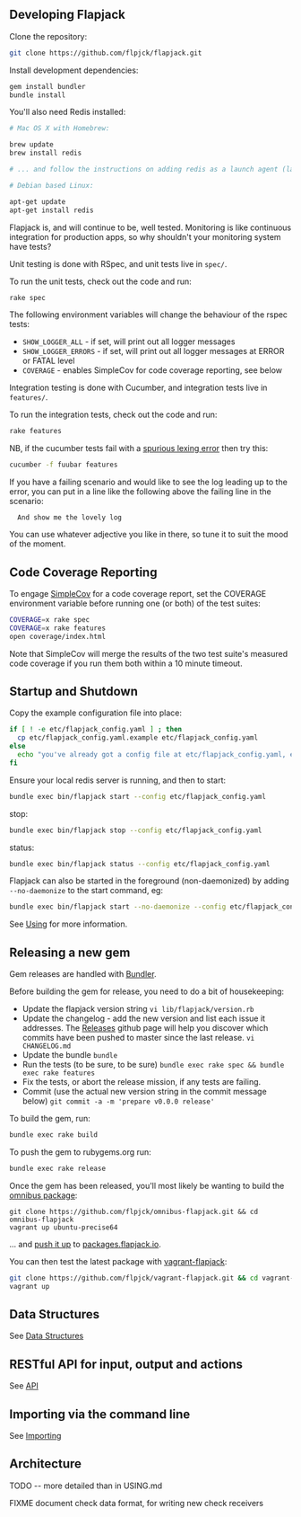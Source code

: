 Developing Flapjack
-------------------

Clone the repository:

```bash
git clone https://github.com/flpjck/flapjack.git
```

Install development dependencies:

```bash
gem install bundler
bundle install
```

You'll also need Redis installed:

```bash
# Mac OS X with Homebrew:

brew update
brew install redis

# ... and follow the instructions on adding redis as a launch agent (launchctl load etc)

# Debian based Linux:

apt-get update
apt-get install redis
```

Flapjack is, and will continue to be, well tested. Monitoring is like continuous
integration for production apps, so why shouldn't your monitoring system have tests?

Unit testing is done with RSpec, and unit tests live in `spec/`.

To run the unit tests, check out the code and run:

```bash
rake spec
```

The following environment variables will change the behaviour of the rspec tests:

- `SHOW_LOGGER_ALL` - if set, will print out all logger messages
- `SHOW_LOGGER_ERRORS` - if set, will print out all logger messages at ERROR or FATAL level
- `COVERAGE` - enables SimpleCov for code coverage reporting, see below

Integration testing is done with Cucumber, and integration tests live in `features/`.

To run the integration tests, check out the code and run:

```bash
rake features
```

NB, if the cucumber tests fail with a [spurious lexing error](https://github.com/cucumber/gherkin/issues/182) then try this:

```bash
cucumber -f fuubar features
```

If you have a failing scenario and would like to see the log leading up to the error, you can put in a line like the following above the failing line in the scenario:

```gherkin
  And show me the lovely log
```

You can use whatever adjective you like in there, so tune it to suit the mood of the moment.

Code Coverage Reporting
-----------------------

To engage [SimpleCov](https://github.com/colszowka/simplecov) for a code coverage report, set the COVERAGE environment variable before running one (or both) of the test suites:

```bash
COVERAGE=x rake spec
COVERAGE=x rake features
open coverage/index.html
```

Note that SimpleCov will merge the results of the two test suite's measured code coverage if you run them both within a 10 minute timeout.

Startup and Shutdown
--------------------
Copy the example configuration file into place:
```bash
if [ ! -e etc/flapjack_config.yaml ] ; then
  cp etc/flapjack_config.yaml.example etc/flapjack_config.yaml
else
  echo "you've already got a config file at etc/flapjack_config.yaml, exiting"
fi
```

Ensure your local redis server is running, and then to start:
```bash
bundle exec bin/flapjack start --config etc/flapjack_config.yaml
```
stop:
```bash
bundle exec bin/flapjack stop --config etc/flapjack_config.yaml
```
status:
```bash
bundle exec bin/flapjack status --config etc/flapjack_config.yaml
```

Flapjack can also be started in the foreground (non-daemonized) by adding `--no-daemonize` to the start command, eg:
```bash
bundle exec bin/flapjack start --no-daemonize --config etc/flapjack_config.yaml
```

See [Using](USING) for more information.

Releasing a new gem
-------------------

Gem releases are handled with [Bundler](http://gembundler.com/rubygems.html).

Before building the gem for release, you need to do a bit of housekeeping:

- Update the flapjack version string
  `vi lib/flapjack/version.rb`
- Update the changelog - add the new version and list each issue it addresses. The [Releases](https://github.com/flpjck/flapjack/releases) github page will help you discover which commits have been pushed to master since the last release.
  `vi CHANGELOG.md`
- Update the bundle
  `bundle`
- Run the tests (to be sure, to be sure)
  `bundle exec rake spec && bundle exec rake features`
- Fix the tests, or abort the release mission, if any tests are failing.
- Commit (use the actual new version string in the commit message below)
  `git commit -a -m 'prepare v0.0.0 release'`

To build the gem, run:

```bash
bundle exec rake build
```

To push the gem to rubygems.org run:

```bash
bundle exec rake release
```

Once the gem has been released, you'll most likely be wanting to build the [omnibus package](https://github.com/flpjck/omnibus-flapjack/):

```
git clone https://github.com/flpjck/omnibus-flapjack.git && cd omnibus-flapjack
vagrant up ubuntu-precise64
```

... and [push it up](https://github.com/flpjck/omnibus-flapjack/#updating-the-debian-package-repo-ubuntu-precise-only-at-present) to [packages.flapjack.io](http://packages.flapjack.io).

You can then test the latest package with [vagrant-flapjack](https://github.com/flpjck/vagrant-flapjack):
```bash
git clone https://github.com/flpjck/vagrant-flapjack.git && cd vagrant-flapjack
vagrant up
```

Data Structures
---------------
See [Data Structures](DATA_STRUCTURES)

RESTful API for input, output and actions
-----------------------------------------
See [API](API)

Importing via the command line
------------------------------
See [Importing](IMPORTING)

Architecture
------------

TODO -- more detailed than in USING.md

FIXME document check data format, for writing new check receivers
